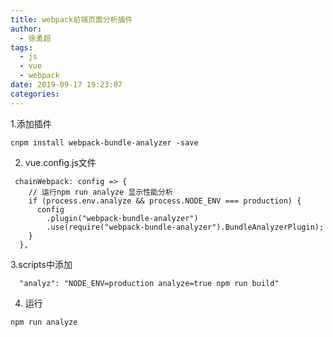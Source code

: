 ```yaml
---
title: webpack前端页面分析插件
author:
  - 徐勇超
tags:
  - js
  - vue
  - webpack
date: 2019-09-17 19:23:07
categories:
---
```


1.添加插件
```
cnpm install webpack-bundle-analyzer -save
```

2. vue.config.js文件
```
 chainWebpack: config => {
    // 运行npm run analyze 显示性能分析
    if (process.env.analyze && process.NODE_ENV === production) {
      config
        .plugin("webpack-bundle-analyzer")
        .use(require("webpack-bundle-analyzer").BundleAnalyzerPlugin);
    }
  },
```

3.scripts中添加
```
  "analyz": "NODE_ENV=production analyze=true npm run build"
```

4. 运行
```
npm run analyze
```